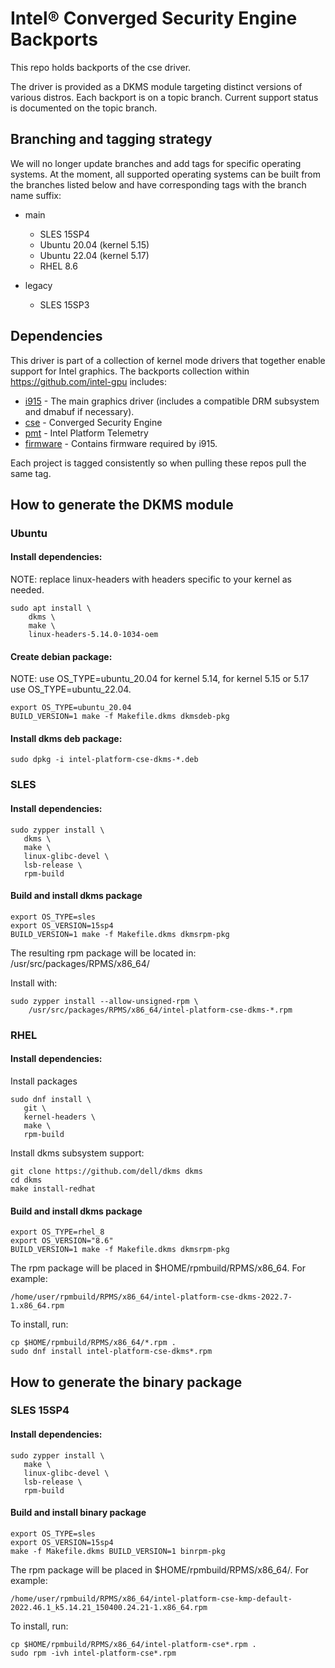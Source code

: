 # Intel® Converged Security Engine Backports

This repo holds backports of the cse driver.

The driver is provided as a DKMS module targeting distinct
versions of various distros. Each backport is on a topic 
branch. Current support status is documented on the topic branch.

## Branching and tagging strategy

We will no longer update branches and add tags for specific operating systems. At the moment, all supported operating systems can be built from the branches listed below and have corresponding tags with the branch name suffix:

- main 
   - SLES 15SP4 
   - Ubuntu 20.04 (kernel 5.15)
   - Ubuntu 22.04 (kernel 5.17) 
   - RHEL 8.6

- legacy
   - SLES 15SP3

## Dependencies
This driver is part of a collection of kernel mode drivers 
that together enable support for Intel graphics. The backports 
collection within https://github.com/intel-gpu includes:

  - [i915](https://github.com/intel-gpu/intel-gpu-i915-backports) - The main graphics driver (includes a compatible DRM subsystem and dmabuf if necessary).
  - [cse](https://github.com/intel-gpu/intel-gpu-cse-backports) - Converged Security Engine
  - [pmt](https://github.com/intel-gpu/intel-gpu-pmt-backports) - Intel Platform Telemetry
  - [firmware](https://github.com/intel-gpu/intel-gpu-firmware) - Contains firmware required by i915.

Each project is tagged consistently so when pulling these repos pull the same tag.

## How to generate the DKMS module

### Ubuntu
#### Install dependencies:

NOTE: replace linux-headers with headers specific to your kernel
as needed.

```
sudo apt install \
    dkms \
    make \
    linux-headers-5.14.0-1034-oem
```

#### Create debian package:

NOTE: use OS_TYPE=ubuntu_20.04 for kernel 5.14, for kernel 5.15 or 5.17 use OS_TYPE=ubuntu_22.04.

```
export OS_TYPE=ubuntu_20.04
BUILD_VERSION=1 make -f Makefile.dkms dkmsdeb-pkg
```

#### Install dkms deb package:

```
sudo dpkg -i intel-platform-cse-dkms-*.deb
```

### SLES 

#### Install dependencies:

```
sudo zypper install \
   dkms \
   make \
   linux-glibc-devel \
   lsb-release \
   rpm-build
```

#### Build and install dkms package
```
export OS_TYPE=sles
export OS_VERSION=15sp4
BUILD_VERSION=1 make -f Makefile.dkms dkmsrpm-pkg
```

The resulting rpm package will be located in:
/usr/src/packages/RPMS/x86_64/

Install with:

```
sudo zypper install --allow-unsigned-rpm \
    /usr/src/packages/RPMS/x86_64/intel-platform-cse-dkms-*.rpm
```

### RHEL

#### Install dependencies:

Install packages

```
sudo dnf install \
   git \
   kernel-headers \
   make \
   rpm-build
```

Install dkms subsystem support:

```
git clone https://github.com/dell/dkms dkms
cd dkms
make install-redhat
```

#### Build and install dkms package
```
export OS_TYPE=rhel_8
export OS_VERSION="8.6"
BUILD_VERSION=1 make -f Makefile.dkms dkmsrpm-pkg
```

The rpm package will be placed in $HOME/rpmbuild/RPMS/x86_64.
For example:

```
/home/user/rpmbuild/RPMS/x86_64/intel-platform-cse-dkms-2022.7-1.x86_64.rpm
```

To install, run:

```
cp $HOME/rpmbuild/RPMS/x86_64/*.rpm .
sudo dnf install intel-platform-cse-dkms*.rpm
```

## How to generate the binary package

### SLES 15SP4

#### Install dependencies:

```
sudo zypper install \
   make \
   linux-glibc-devel \
   lsb-release \
   rpm-build
```

#### Build and install binary package
```
export OS_TYPE=sles
export OS_VERSION=15sp4
make -f Makefile.dkms BUILD_VERSION=1 binrpm-pkg
```

The rpm package will be placed in $HOME/rpmbuild/RPMS/x86_64/.
For example:

```
/home/user/rpmbuild/RPMS/x86_64/intel-platform-cse-kmp-default-2022.46.1_k5.14.21_150400.24.21-1.x86_64.rpm
```

To install, run:

```
cp $HOME/rpmbuild/RPMS/x86_64/intel-platform-cse*.rpm .
sudo rpm -ivh intel-platform-cse*.rpm
```